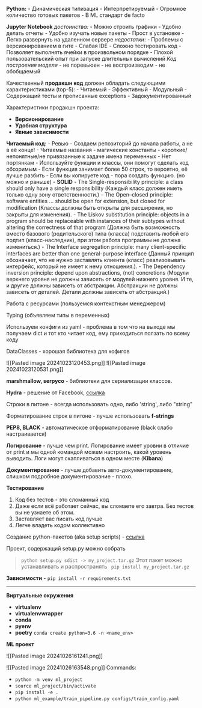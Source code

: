 
**Python:**
	- Динамическая типизация
	- Интерпретируемый
	- Огромное количество готовых пакетов
	- В ML стандарт de facto

**Jupyter Notebook**
	*достоинства:*
		- Можно строить графики
		- Удобно делать отчеты
		- Удобно изучать новые пакеты
		- Прост в установке
		- Легко развернуть на удаленном сервере
	*недостатки*:
		- Проблемы с версионированием в гите
		- Слабая IDE
		- Сложно тестировать код
		- Позволяет выполнять ячейки в произвольном порядке
		- Плохой пользовательский опыт  при запуске длительных вычислений
	*Код построения модели*
		- не поревьюен
		- не воспроизводим
		- не обобщаемый

Качественный **продакшн код** должен обладать следующими характеристиками (top-5):
	- Читаемый
	- Эффективный
	- Модульный
	- Содержащий тесты и прописанные exceptions
	- Задокументированный

Характеристики продакшн проекта:
- **Версионирование**
- **Удобная структура**
- **Явные зависимости**


**Читаемый код**:
	- Ревью
	- Создаем репозиторий до начала работы, а не в её конце!
	- Читаемые названия
		- магические константы
		- короткие/непонятные/не привязанные к задаче имена переменных
	- Нет портянкам
		- Используйте функции и классы, они помогут сделать код обозримым
		- Если функция занимает более 50 строк, то вероятно, её лучше разбить
		- Если вы копируете код - пора создать функцию. (но можно и раньше)
	 - **SOLID**
		 - The Single-responsibility principle: a class should only have a single responsibility (Каждый класс должен иметь только одну зону ответственности.)
		 - The Open–closed principle: software entities ... should be open for extension, but closed for modiﬁcation (Классы должны быть открыты для расширения, но закрыты для изменения).
		 - The Liskov substitution principle: objects in a program should be replaceable  with instances of their subtypes without altering the correctness of that program (Должна быть возможность вместо базового (родительского) типа (класса) подставить любой его подтип (класс-наследник), при этом работа программы не должна измениться.)
		 - The Interface segregation principle: many client-speciﬁc interfaces are better than one general-purpose interface (Данный принцип обозначает, что не нужно заставлять клиента (класс) реализовывать интерфейс, который не имеет к нему отношения.). 
		 - The Dependency inversion principle: depend upon abstractions, (not) concretions (Модули верхнего уровня не должны зависеть от модулей нижнего уровня. И те, и другие должны зависеть от абстракции. Абстракции не должны зависеть от деталей. Детали должны зависеть от абстракций.)

Работа с ресурсами (пользуемся контекстным менеджером)

Typing (объявляем типы в переменных)

Используем конфиги из yaml - проблема в том что на выходе мы получаем dict и тот кто читает код, ему приходиться ползать по всему коду

DataClasses - хорошая библиотека для кофигов

![[Pasted image 20241023120453.png]]
![[Pasted image 20241023120531.png]]

**marshmallow, serpyco** - библиотеки для сериализации классов.

**Hydra** - решение от Facebook, [ссылка](https://hydra.cc/docs/intro/)

Строки в питоне - всегда использовать одно, либо 'string', либо "string"

Форматирование строк в питоне - лучше использовать **f-strings**

**PEP8, BLACK** - автоматическое отформатирование (black слабо настраивается)

**Логирование** -  лучше чем print. Логирование имеет уровни в отличие от print и мы одной командой можем настроить, какой уровень выводить. Логи могут скапливаться в одном месте (**Kibana**)


**Документирование** - лучше добавить авто-документирование, слишком подробное документирование - плохо. 


**Тестирование**
1. Код без тестов - это сломанный код
2. Даже если всё работает сейчас, вы сломаете его завтра. Без тестов вы не
узнаете об этом.
3. Заставляет вас писать код лучше
4. Легче владеть кодом коллективно

Создание python-пакетов (aka setup scripts) - [ссылка](https://klen.github.io/create-python-packages.html)


Проект, содержащий setup.py можно собрать
> `python setup.py sdist -> my_project.tar.gz`
Этот пакет можно устанавливать и распространять
>` pip install my_project.tar.gz`



**Зависимости** - `pip install -r requirements.txt`
****

**Виртуальные окружения**

- **virtualenv**
- **virtualenvwrapper**
- **conda**
-  **pyenv**
-  **poetry**
`conda create python=3.6 -n <name_env>` 

**ML проект**


![[Pasted image 20241026161241.png]]

![[Pasted image 20241026163548.png]]
Commands:
 - `python -m venv ml_project`
 - `source ml_project/bin/activate`
 - `pip install -e .`
 - `python ml_example/train_pipeline.py configs/train_config.yaml `
